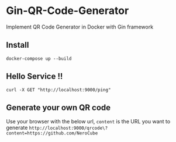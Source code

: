 # Gin-QR-Code-Generator
Implement QR Code Generator in Docker with Gin framework
## Install
`docker-compose up --build`

## Hello Service !!
`curl -X GET "http://localhost:9000/ping"`

## Generate your own QR code
Use your browser with the below url, `content` is the URL you want to generate
`http://localhost:9000/qrcode\?content=https://github.com/NeroCube`
